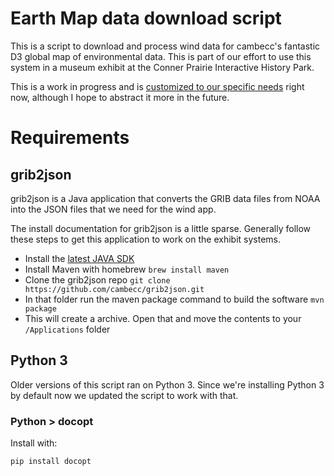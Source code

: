 # Earth Map data download script

This is a script to download and process wind data for cambecc's fantastic D3
global map of environmental data. This is part of our effort to use this system
in a museum exhibit at the Conner Prairie Interactive History Park.

This is a work in progress and is [customized to our specific
needs](https://github.com/scimusmn/earth) right now, although I hope to abstract
it more in the future.

# Requirements
## grib2json
grib2json is a Java application that converts the GRIB data files from NOAA into the JSON files that we need for the wind app.

The install documentation for grib2json is a little sparse. Generally follow these steps to get this application to work on the exhibit systems.

- Install the [latest JAVA SDK](https://www.oracle.com/technetwork/java/javase/downloads/jdk12-downloads-5295953.html)
- Install Maven with homebrew `brew install maven`
- Clone the grib2json repo `git clone https://github.com/cambecc/grib2json.git`
- In that folder run the maven package command to build the software `mvn package`
- This will create a archive. Open that and move the contents to your `/Applications` folder

## Python 3
Older versions of this script ran on Python 3. Since we're installing Python 3 by default now we updated the script to work with that.

### Python > docopt
Install with:

    pip install docopt
